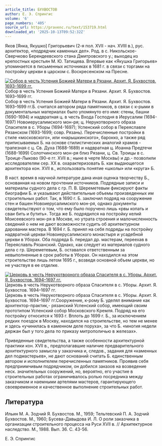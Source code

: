 ```yaml
---
article_title: БУХВОСТОВ
author: Е. Э. Спрингис
volume: '6'
page_numbers: '405'
source_url: https://pravenc.ru/text/153719.html
downloaded_at: '2025-10-13T09:52:32Z'
---
```


Яков [Янка, Якушко] Григорьевич (2-я пол. XVII - нач. XVIII в.), рус. архитектор, «подрядчик каменных дел». Род. в с. Никольское-Сверчково Берендеевского стана Дмитровского у.; выходец из крепостных крестьян М. Ю. Татищева. Впервые как «Якушка Григорьев» упоминается в письменных источниках в 1681 г. в связи с торгами на постройку церкви в царском с. Воскресенском на Пресне.

[![Собор в честь Успения Божией Матери в Рязани. Архит. Я. Бухвостов. 1693–1699 гг.](https://pravenc.ru/data/247/461/1234/i200.jpg "Кликните для увеличения картинки")](https://pravenc.ru/data/247/461/1234/i400.jpg)Собор в честь Успения Божией Матери в Рязани. Архит. Я. Бухвостов. 1693–1699 гг.  
Собор в честь Успения Божией Матери в Рязани. Архит. Я. Бухвостов. 1693–1699 гг.Б. считался автором ряда памятников, в связи с к-рыми в документальных материалах было упомянуто его имя: стены, башни (1690-1694) и надвратная ц. в честь Входа Господня в Иерусалим (1694-1697) Новоиерусалимского мон-ря; ц. Нерукотворного образа Спасителя в с. Уборы (1694-1697); Успенский собор в Переяславле Рязанском (1693-1699; совр. Рязань). Перечисленные постройки в стиле «московского», или «нарышкинского», барокко, а также ряд приписываемых Б. на основе стилистических аналогий храмов - трапезная с ц. Св. Духа (1688-1689) и надвратная ц. Иоанна Предтечи (1688-1699) Солотчинского мон-ря близ Рязани, ц. Св. Троицы в с. Троице-Лыково (90-е гг. XVII в.; ныне в черте Москвы) и др.- позволили исследователям сер. ХХ в. охарактеризовать Б. как выдающегося архитектора кон. XVII в., использовать понятие «школы» или «круга» Б.

В наст. время в научной литературе дана иная оценка творчеству Б., основанная на новом прочтении источников. Подрядные записи и материалы судного дела с гр. П. В. Шереметевым фиксируют факты биографии Б. и указывают действительные объемы произведенных им строительных работ. Так, в 1690 г. Б. заключил подряд на сооружение стен и башен Новоиерусалимского мон-ря, однако документы свидетельствуют о том, что ему было поручено лишь «рвы копать и сваи бить и бутить». Тогда же Б. подрядился на постройку келий Моисеевского мон-ря в Москве, но утрата строения и малочисленность сведений о нем не дают возможности судить об архитектурном даровании мастера. В 1694 г. Б. принял на себя подряды на постройку надвратной церкви Новоиерусалимского монастыря и усадебной церкви в Уборах. Оба подряда Б. передал др. мастерам, переехав в Переяславль Рязанский. Однако, как следует из материалов судного дела с гр. Шереметевым, Б. оставался ответственным за невыполненные в срок работы в Уборах. Он находился на этом строительстве лишь летом 1695 г., возведя основной объем церкви, но не участвуя в ее отделке.

[![Церковь в честь Нерукотворного образа Спасителя в с. Уборы. Архит. Я. Бухвостов. 1694–1697 гг.](https://pravenc.ru/data/204/461/1234/i200.jpg "Кликните для увеличения картинки")](https://pravenc.ru/data/204/461/1234/i400.jpg)Церковь в честь Нерукотворного образа Спасителя в с. Уборы. Архит. Я. Бухвостов. 1694–1697 гг.  
Церковь в честь Нерукотворного образа Спасителя в с. Уборы. Архит. Я. Бухвостов. 1694–1697 гг.Сооружение, к-рому Б. уделял внимание как архитектор-практик,- рязанский Успенский собор, имеющий своим прототипом Успенский собор Московского Кремля. Подряд на его постройку относится к 1693 г. Вплоть до 1699 г. Б., за исключением редких поездок в Москву, находился на строительстве, но тем не менее и здесь «учинилась в каменном деле поруха», за что Б. «многия недели держан был у того дела по приказу митрополичью в железах».

Приведенные свидетельства, а также особенности архитектурной практики кон. XVII в., предполагавшие наличие предварительного архитектурного замысла у заказчика и, следов., задания для «каменных дел подмастерьев», не дают оснований считать Б. единственным автором и исполнителем перечисленных памятников. Проявив себя предприимчивым подрядчиком, он добился заказов на возведение неск. значительных сооружений, но, вероятно, его участие в строительных работах ограничивалось ролью посредника между заказчиком и наемными артелями мастеров, гарантирующего своевременное и качественное выполнение строительных работ.

## Литература

Ильин М. А. Зодчий Я. Бухвостов. М., 1959; Тельтевский П. А. Зодчий Бухвостов. М., 1960; Бусева-Давыдова И. Л. О роли заказчика в организации строительного процесса на Руси XVII в. // Архитектурное наследство. М., 1988. Вып. 36. С. 43-56.

Е. Э. Спрингис
